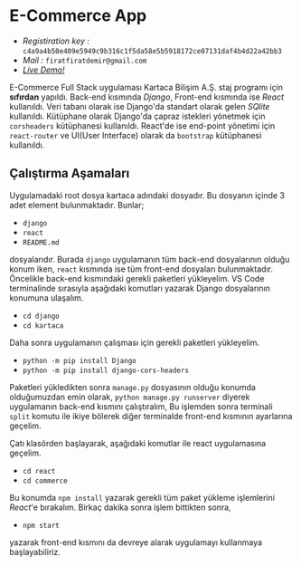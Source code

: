 # E-Commerce App

- *Registiration key :* `c4a9a4b50e409e5949c9b316c1f5da58e5b5918172ce07131daf4b4d22a42bb3`   
- *Mail :* `firatfiratdemir@gmail.com`
- [*Live Demo!*](https://youtu.be/bL4_5UfSEhY)

E-Commerce Full Stack uygulaması Kartaca Bilişim A.Ş. staj programı için **sıfırdan** yapıldı. Back-end kısmında *Django*, Front-end kısmında ise *React* kullanıldı. Veri tabanı olarak ise Django'da standart olarak gelen *SQlite* kullanıldı. Kütüphane olarak Django'da çapraz istekleri yönetmek için `corsheaders` kütüphanesi kullanıldı. React'de ise end-point yönetimi için `react-router` ve UI(User Interface) olarak da `bootstrap` kütüphanesi kullanıldı.

## Çalıştırma Aşamaları
Uygulamadaki root dosya kartaca adındaki dosyadır. Bu dosyanın içinde 3 adet element bulunmaktadır. Bunlar;
 - `django`
 - `react`
 - `README.md`   
 
dosyalarıdır. Burada `django` uygulamanın tüm back-end dosyalarının olduğu konum iken, `react` kısmında ise tüm front-end dosyaları bulunmaktadır. Öncelikle back-end kısmındaki gerekli paketleri yükleyelim. VS Code terminalinde sırasıyla aşağıdaki komutları yazarak Django dosyalarının konumuna ulaşalım.  

- `cd django`
- `cd kartaca`  

Daha sonra uygulamanın çalışması için gerekli paketleri yükleyelim. 

- `python -m pip install Django`
- `python -m pip install django-cors-headers`

Paketleri yükledikten sonra `manage.py` dosyasının olduğu konumda olduğumuzdan emin olarak, `python manage.py runserver` diyerek uygulamanın back-end kısmını çalıştıralım, Bu işlemden sonra terminali `split` komutu ile ikiye bölerek diğer terminalde front-end kısmının ayarlarına geçelim.

Çatı klasörden başlayarak, aşağıdaki komutlar ile react uygulamasına geçelim.

- `cd react`
- `cd commerce`

Bu konumda `npm install` yazarak gerekli tüm paket yükleme işlemlerini *React*'e bırakalım. Birkaç dakika sonra işlem bittikten sonra, 

- `npm start` 

yazarak front-end kısmını da devreye alarak uygulamayı kullanmaya başlayabiliriz. 
